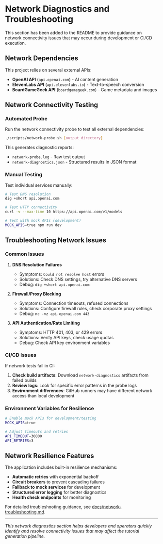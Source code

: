 # Network Diagnostics and Troubleshooting

This section has been added to the README to provide guidance on network connectivity issues that may occur during development or CI/CD execution.

## Network Dependencies

This project relies on several external APIs:
- **OpenAI API** (`api.openai.com`) - AI content generation
- **ElevenLabs API** (`api.elevenlabs.io`) - Text-to-speech conversion
- **BoardGameGeek API** (`boardgamegeek.com`) - Game metadata and images

## Network Connectivity Testing

### Automated Probe

Run the network connectivity probe to test all external dependencies:

```bash
./scripts/network-probe.sh [output_directory]
```

This generates diagnostic reports:
- `network-probe.log` - Raw test output
- `network-diagnostics.json` - Structured results in JSON format

### Manual Testing

Test individual services manually:

```bash
# Test DNS resolution
dig +short api.openai.com

# Test HTTP connectivity  
curl -v --max-time 10 https://api.openai.com/v1/models

# Test with mock APIs (development)
MOCK_APIS=true npm run dev
```

## Troubleshooting Network Issues

### Common Issues

1. **DNS Resolution Failures**
   - Symptoms: `Could not resolve host` errors
   - Solutions: Check DNS settings, try alternative DNS servers
   - Debug: `dig +short api.openai.com`

2. **Firewall/Proxy Blocking**
   - Symptoms: Connection timeouts, refused connections
   - Solutions: Configure firewall rules, check corporate proxy settings
   - Debug: `nc -vz api.openai.com 443`

3. **API Authentication/Rate Limiting**
   - Symptoms: HTTP 401, 403, or 429 errors
   - Solutions: Verify API keys, check usage quotas
   - Debug: Check API key environment variables

### CI/CD Issues

If network tests fail in CI:

1. **Check build artifacts**: Download `network-diagnostics` artifacts from failed builds
2. **Review logs**: Look for specific error patterns in the probe logs
3. **Environment differences**: GitHub runners may have different network access than local development

### Environment Variables for Resilience

```bash
# Enable mock APIs for development/testing
MOCK_APIS=true

# Adjust timeouts and retries
API_TIMEOUT=30000
API_RETRIES=3
```

## Network Resilience Features

The application includes built-in resilience mechanisms:

- **Automatic retries** with exponential backoff
- **Circuit breakers** to prevent cascading failures  
- **Fallback to mock services** for development
- **Structured error logging** for better diagnostics
- **Health check endpoints** for monitoring

For detailed troubleshooting guidance, see [docs/network-troubleshooting.md](docs/network-troubleshooting.md).

---

*This network diagnostics section helps developers and operators quickly identify and resolve connectivity issues that may affect the tutorial generation pipeline.*